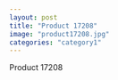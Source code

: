 ```yaml
---
layout: post
title: "Product 17208"
image: "product17208.jpg"
categories: "category1"
---
```

Product 17208
